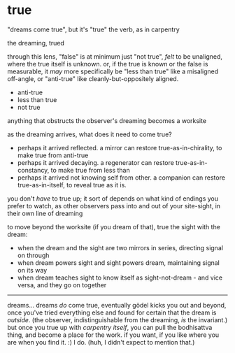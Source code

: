 # true

"dreams come true", but it's "true" the verb, as in carpentry

the dreaming, trued

through this lens, "false" is at minimum just "not true", _felt_ to be unaligned, where the true itself is unknown. or, if the true is known or the false is measurable, it _may_ more specifically be "less than true" like a misaligned off-angle, or "anti-true" like cleanly-but-oppositely aligned.

* anti-true
* less than true
* not true

anything that obstructs the observer's dreaming becomes a worksite

as the dreaming arrives, what does it need to come true?

* perhaps it arrived reflected. a mirror can restore true-as-in-chirality, to make true from anti-true
* perhaps it arrived decaying. a regenerator can restore true-as-in-constancy, to make true from less than
* perhaps it arrived not knowing self from other. a companion can restore true-as-in-itself, to reveal true as it is.

you don't _have_ to true up; it sort of depends on what kind of endings you prefer to watch, as other observers pass into and out of your site-sight, in their own line of dreaming

to move beyond the worksite (if you dream of that), true the sight with the dream:

* when the dream and the sight are two mirrors in series, directing signal on through
* when dream powers sight and sight powers dream, maintaining signal on its way
* when dream teaches sight to know itself as sight-not-dream - and vice versa, and they go on together

***

dreams... dreams _do_ come true, eventually gödel kicks you out and beyond, once you've tried everything else and found for certain that the dream is _outside_. (the observer, indistinguishable from the dreaming, _is_ the invariant.) but once you true up with _carpentry itself_, you can pull the bodhisattva thing, and become a place for the work. if you want, if you like where you are when you find it. :) I do. (huh, I didn't expect to mention that.)
